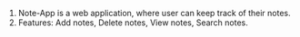 1. Note-App is a web application, where user can keep track of their notes.
2. Features: Add notes, Delete notes, View notes, Search notes.
